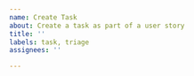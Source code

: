 ```yaml
---
name: Create Task
about: Create a task as part of a user story
title: ''
labels: task, triage
assignees: ''

---
```



